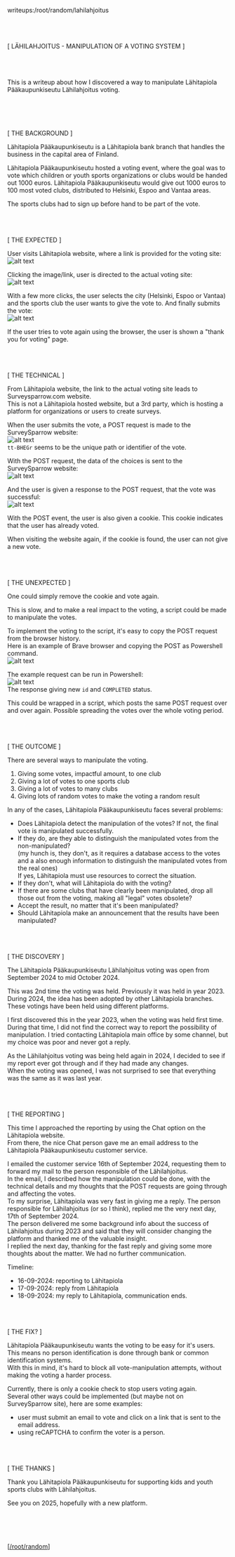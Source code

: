 writeups:/root/random/lahilahjoitus

\
\
\
\[ LÄHILAHJOITUS - MANIPULATION OF A VOTING SYSTEM \]

\
\
\
This is a writeup about how I discovered a way to manipulate Lähitapiola Pääkaupunkiseutu Lähilahjoitus voting.

\
\
\
\
\[ THE BACKGROUND \]

Lähitapiola Pääkaupunkiseutu is a Lähitapiola bank branch that handles the business in the capital area of Finland.

Lähitapiola Pääkaupunkiseutu hosted a voting event, where the goal was to vote which children or youth sports organizations or clubs would be handed out 1000 euros. Lähitapiola Pääkaupunkiseutu would give out 1000 euros to 100 most voted clubs, distributed to Helsinki, Espoo and Vantaa areas.

The sports clubs had to sign up before hand to be part of the vote.

\
\
\
\[ THE EXPECTED \]

User visits Lähitapiola website, where a link is provided for the voting site:  
![alt text](./01.jpg "Lähitapiola website")

Clicking the image/link, user is directed to the actual voting site:  
![alt text](./02.jpg "SurveySparrow website")

With a few more clicks, the user selects the city (Helsinki, Espoo or Vantaa) and the sports club the user wants to give the vote to. And finally submits the vote:  
![alt text](./03.jpg "Voting!")

If the user tries to vote again using the browser, the user is shown a "thank you for voting" page.

\
\
\
\[ THE TECHNICAL \]

From Lähitapiola website, the link to the actual voting site leads to Surveysparrow.com website.  
This is not a Lähitapiola hosted website, but a 3rd party, which is hosting a platform for organizations or users to create surveys.

When the user submits the vote, a POST request is made to the SurveySparrow website:  
![alt text](./04.jpg "POST Request")  
`tt-BHEGr` seems to be the unique path or identifier of the vote.

With the POST request, the data of the choices is sent to the SurveySparrow website:  
![alt text](./05.jpg "POST Payload")

And the user is given a response to the POST request, that the vote was successful:  
![alt text](./06.jpg "POST Response")

With the POST event, the user is also given a cookie. This cookie indicates that the user has already voted.

When visiting the website again, if the cookie is found, the user can not give a new vote.

\
\
\
\[ THE UNEXPECTED \]

One could simply remove the cookie and vote again.

This is slow, and to make a real impact to the voting, a script could be made to manipulate the votes.

To implement the voting to the script, it's easy to copy the POST request from the browser history.  
Here is an example of Brave browser and copying the POST as Powershell command.  
![alt text](./07.jpg "Copying the POST request")

The example request can be run in Powershell:  
![alt text](./08.jpg "Powershell example")  
The response giving new `id` and `COMPLETED` status.

This could be wrapped in a script, which posts the same POST request over and over again. Possible spreading the votes over the whole voting period.

\
\
\
\[ THE OUTCOME \]

There are several ways to manipulate the voting.

1. Giving some votes, impactful amount, to one club
2. Giving a lot of votes to one sports club
3. Giving a lot of votes to many clubs
4. Giving lots of random votes to make the voting a random result

In any of the cases, Lähitapiola Pääkaupunkiseutu faces several problems:

- Does Lähitapiola detect the manipulation of the votes?
  If not, the final vote is manipulated successfully.
- If they do, are they able to distinguish the manipulated votes from the non-manipulated?  
(my hunch is, they don't, as it requires a database access to the votes and a also enough information to distinguish the manipulated votes from the real ones)  
If yes, Lähitapiola must use resources to correct the situation.
- If they don't, what will Lähitapiola do with the voting?
- If there are some clubs that have clearly been manipulated, drop all those out from the voting, making all "legal" votes obsolete?
- Accept the result, no matter that it's been manipulated?
- Should Lähitapiola make an announcement that the results have been manipulated?

\
\
\
\[ THE DISCOVERY \]

The Lähitapiola Pääkaupunkiseutu Lähilahjoitus voting was open from September 2024 to mid October 2024.

This was 2nd time the voting was held. Previously it was held in year 2023.  
During 2024, the idea has been adopted by other Lähitapiola branches. These votings have been held using different platforms.

I first discovered this in the year 2023, when the voting was held first time.  
During that time, I did not find the correct way to report the possibility of manipulation. I tried contacting Lähitapiola main office by some channel, but my choice was poor and never got a reply.

As the Lähilahjoitus voting was being held again in 2024, I decided to see if my report ever got through and if they had made any changes.  
When the voting was opened, I was not surprised to see that everything was the same as it was last year.

\
\
\
\[ THE REPORTING \]

This time I approached the reporting by using the Chat option on the Lähitapiola website.  
From there, the nice Chat person gave me an email address to the Lähitapiola Pääkaupunkiseutu customer service.

I emailed the customer service 16th of September 2024, requesting them to forward my mail to the person responsible of the Lähilahjoitus.  
In the email, I described how the manipulation could be done, with the technical details and my thoughts that the POST requests are going through and affecting the votes.  
To my surprise, Lähitapiola was very fast in giving me a reply. The person responsible for Lähilahjoitus (or so I think), replied me the very next day, 17th of September 2024.  
The person delivered me some background info about the success of Lähilahjoitus during 2023 and said that they will consider changing the platform and thanked me of the valuable insight.  
I replied the next day, thanking for the fast reply and giving some more thoughts about the matter. We had no further communication.

Timeline:
- 16-09-2024: reporting to Lähitapiola
- 17-09-2024: reply from Lähitapiola
- 18-09-2024: my reply to Lähitapiola, communication ends.

\
\
\
\[ THE FIX? \]

Lähitapiola Pääkaupunkiseutu wants the voting to be easy for it's users. This means no person identification is done through bank or common identification systems.  
With this in mind, it's hard to block all vote-manipulation attempts, without making the voting a harder process.

Currently, there is only a cookie check to stop users voting again.  
Several other ways could be implemented (but maybe not on SurveySparrow site), here are some examples:
- user must submit an email to vote and click on a link that is sent to the email address.
- using reCAPTCHA to confirm the voter is a person.

\
\
\
\[ THE THANKS \]

Thank you Lähitapiola Pääkaupunkiseutu for supporting kids and youth sports clubs with Lähilahjoitus.

See you on 2025, hopefully with a new platform.

\
\
\
\
\[[/root/random](../)\]
